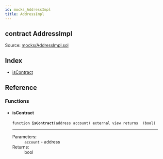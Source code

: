 ```yaml
---
id: mocks_AddressImpl
title: AddressImpl
---
```


<div class="contract-doc"><div class="contract"><h2 class="contract-header"><span class="contract-kind">contract</span> AddressImpl</h2><div class="source">Source: <a href="https://github.com/OpenZeppelin/zeppelin-solidity/blob/v2.1.2/contracts/mocks/AddressImpl.sol" target="_blank">mocks/AddressImpl.sol</a></div></div><div class="index"><h2>Index</h2><ul><li><a href="mocks_AddressImpl.html#isContract">isContract</a></li></ul></div><div class="reference"><h2>Reference</h2><div class="functions"><h3>Functions</h3><ul><li><div class="item function"><span id="isContract" class="anchor-marker"></span><h4 class="name">isContract</h4><div class="body"><code class="signature">function <strong>isContract</strong><span>(address account) </span><span>external </span><span>view </span><span>returns  (bool) </span></code><hr/><dl><dt><span class="label-parameters">Parameters:</span></dt><dd><div><code>account</code> - address</div></dd><dt><span class="label-return">Returns:</span></dt><dd>bool</dd></dl></div></div></li></ul></div></div></div>

